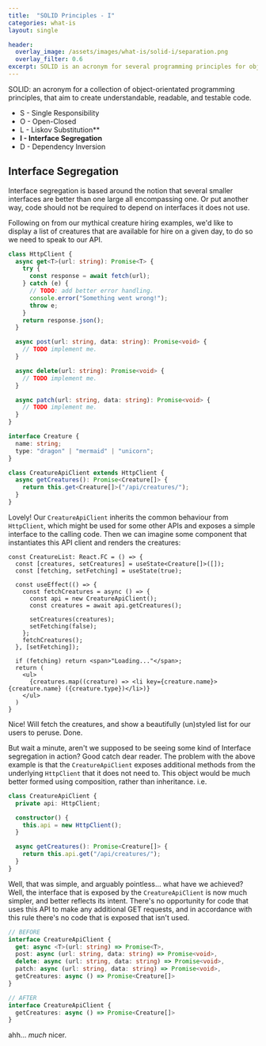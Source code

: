 ```yaml
---
title:  "SOLID Principles - I"
categories: what-is
layout: single

header:
  overlay_image: /assets/images/what-is/solid-i/separation.png
  overlay_filter: 0.6
excerpt: SOLID is an acronym for several programming principles for object-orientated programming that aim to create understandable, readable, and testable code. I is the Interface Segregation principle, which argues that having multiple focused interfaces is better than one large one.
---
```


SOLID: an acronym for a collection of object-orientated programming principles, that aim to create understandable, readable, and testable code.

* S - Single Responsibility
* O - Open-Closed
* L - Liskov Substitution**
* **I - Interface Segregation**
* D - Dependency Inversion

## Interface Segregation

Interface segregation is based around the notion that several smaller interfaces are better than one large all encompassing one. Or put another way, code should not be required to depend on interfaces it does not use.

Following on from our mythical creature hiring examples, we'd like to display a list of creatures that are available for hire on a given day, to do so we need to speak to our API.

```typescript
class HttpClient {
  async get<T>(url: string): Promise<T> {
    try {
      const response = await fetch(url);
    } catch (e) {
      // TODO: add better error handling.
      console.error("Something went wrong!");
      throw e;
    }
    return response.json();
  }

  async post(url: string, data: string): Promise<void> {
    // TODO implement me.
  }

  async delete(url: string): Promise<void> {
    // TODO implement me.
  }

  async patch(url: string, data: string): Promise<void> {
    // TODO implement me.
  }
}

interface Creature {
  name: string;
  type: "dragon" | "mermaid" | "unicorn";
}

class CreatureApiClient extends HttpClient {
  async getCreatures(): Promise<Creature[]> {
    return this.get<Creature[]>("/api/creatures/");
  }
}
```

Lovely! Our `CreatureApiClient` inherits the common behaviour from `HttpClient`, which might be used for some other APIs and exposes a simple interface to the calling code. Then we can imagine some component that instantiates this API client and renders the creatures:

```tsx
const CreatureList: React.FC = () => {
  const [creatures, setCreatures] = useState<Creature[]>([]);
  const [fetching, setFetching] = useState(true);

  const useEffect(() => {
    const fetchCreatures = async () => {
      const api = new CreatureApiClient();
      const creatures = await api.getCreatures();

      setCreatures(creatures);
      setFetching(false);
    };
    fetchCreatures();
  }, [setFetching]);

  if (fetching) return <span>"Loading..."</span>;
  return (
    <ul>
      {creatures.map((creature) => <li key={creature.name}>{creature.name} ({creature.type})</li>)}
    </ul>
  )
}
```

Nice! Will fetch the creatures, and show a beautifully (un)styled list for our users to peruse. Done.

But wait a minute, aren't we supposed to be seeing some kind of Interface segregation in action? Good catch dear reader. The problem with the above example is that the `CreatureApiClient` exposes additional methods from the underlying `HttpClient` that it does not need to. This object would be much better formed using composition, rather than inheritance. i.e.

```typescript
class CreatureApiClient {
  private api: HttpClient;

  constructor() {
    this.api = new HttpClient();
  }

  async getCreatures(): Promise<Creature[]> {
    return this.api.get("/api/creatures/");
  }
}
```

Well, that was simple, and arguably pointless... what have we achieved? Well, the interface that is exposed by the `CreatureApiClient` is now much simpler, and better reflects its intent. There's no opportunity for code that uses this API to make any additional GET requests, and in accordance with this rule there's no code that is exposed that isn't used.

```typescript
// BEFORE
interface CreatureApiClient {
  get: async <T>(url: string) => Promise<T>,
  post: async (url: string, data: string) => Promise<void>,
  delete: async (url: string, data: string) => Promise<void>,
  patch: async (url: string, data: string) => Promise<void>,
  getCreatures: async () => Promise<Creature[]>
}

// AFTER
interface CreatureApiClient {
  getCreatures: async () => Promise<Creature[]>
}
```

ahh... _much_ nicer.